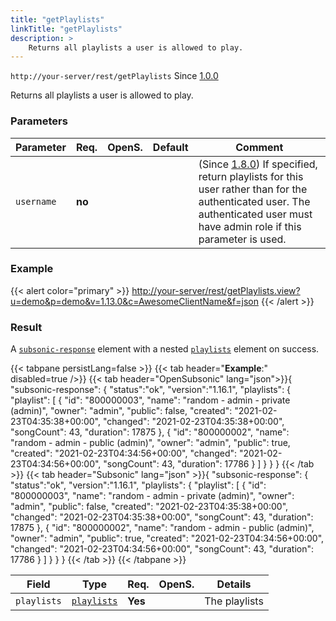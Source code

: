 ```yaml
---
title: "getPlaylists"
linkTitle: "getPlaylists"
description: >
    Returns all playlists a user is allowed to play.
---
```


`http://your-server/rest/getPlaylists` Since [1.0.0](../../subsonic-versions)

Returns all playlists a user is allowed to play.

### Parameters

| Parameter | Req. | OpenS. | Default | Comment |
| --- | --- | --- | --- | --- |
| `username` | **no**  |  |    | (Since [1.8.0](../../subsonic-versions)) If specified, return playlists for this user rather than for the authenticated user. The authenticated user must have admin role if this parameter is used. |

### Example

{{< alert color="primary" >}} <http://your-server/rest/getPlaylists.view?u=demo&p=demo&v=1.13.0&c=AwesomeClientName&f=json> {{< /alert >}}

### Result

A [`subsonic-response`](../../responses/subsonic-response) element with a nested [`playlists`](../../responses/playlists) element on success.

{{< tabpane persistLang=false >}}
{{< tab header="**Example**:" disabled=true />}}
{{< tab header="OpenSubsonic" lang="json">}}{
  "subsonic-response": {
    "status":"ok",
    "version":"1.16.1",
    "playlists": {
        "playlist": [
            {
                "id": "800000003",
                "name": "random - admin - private (admin)",
                "owner": "admin",
                "public": false,
                "created": "2021-02-23T04:35:38+00:00",
                "changed": "2021-02-23T04:35:38+00:00",
                "songCount": 43,
                "duration": 17875
            },
            {
                "id": "800000002",
                "name": "random - admin - public (admin)",
                "owner": "admin",
                "public": true,
                "created": "2021-02-23T04:34:56+00:00",
                "changed": "2021-02-23T04:34:56+00:00",
                "songCount": 43,
                "duration": 17786
            }
        ]
        }
  }
}
{{< /tab >}}
{{< tab header="Subsonic" lang="json" >}}{
  "subsonic-response": {
    "status":"ok",
    "version":"1.16.1",
    "playlists": {
        "playlist": [
            {
                "id": "800000003",
                "name": "random - admin - private (admin)",
                "owner": "admin",
                "public": false,
                "created": "2021-02-23T04:35:38+00:00",
                "changed": "2021-02-23T04:35:38+00:00",
                "songCount": 43,
                "duration": 17875
            },
            {
                "id": "800000002",
                "name": "random - admin - public (admin)",
                "owner": "admin",
                "public": true,
                "created": "2021-02-23T04:34:56+00:00",
                "changed": "2021-02-23T04:34:56+00:00",
                "songCount": 43,
                "duration": 17786
            }
        ]
        }
  }
}
{{< /tab >}}
{{< /tabpane >}}

| Field |  Type | Req. | OpenS. | Details |
| --- | --- | --- | --- | --- |
| `playlists` | [`playlists`](../../responses/playlists) | **Yes** |     | The playlists |
